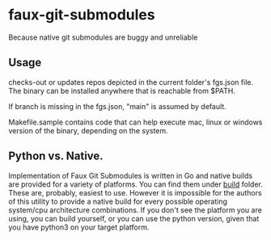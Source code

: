# faux-git-submodules

Because native git submodules are buggy and unreliable

## Usage

checks-out or updates repos depicted in the current folder's fgs.json file. 
The binary can be installed anywhere that is reachable from $PATH. 

If branch is missing in the fgs.json, "main" is assumed by default.

Makefile.sample contains code that can help execute mac, linux or windows
version of the binary, depending on the system.

## Python vs. Native.

Implementation of Faux Git Submodules is written in Go and native builds
are provided for a variety of platforms. You can find them under [build](build)
folder. These are, probably, easiest to use. However it is impossible for
the authors of this utility to provide a native build for every possible
operating system/cpu architecture combinations. If you don't see the platform
you are using, you can build yourself, or you can use the python version, given
that you have python3 on your target platform.
